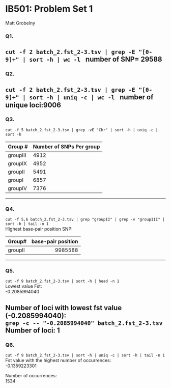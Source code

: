 # IB501: Problem Set 1  
Matt Grobelny
### Q1.
  `cut -f 2 batch_2.fst_2-3.tsv | grep -E "[0-9]+" | sort -h | wc -l
`
number of SNP= 29588  
---  
### Q2.
  `cut -f 2 batch_2.fst_2-3.tsv | grep -E "[0-9]+" | sort -h | uniq -c | wc -l
`
number of unique loci:9006  
---  
### Q3.
  `cut -f 5 batch_2.fst_2-3.tsv | grep -vE "Chr" | sort -h | uniq -c | sort -h
`    

| Group # | Number of SNPs Per group|  
| :---------------------- | :--------- |  
| groupIII   | 4912 |
| groupIX | 4952|
| groupII |  5491|
| groupI |  6857|
| groupIV |7376  |
---  
### Q4.
  `cut -f 5,6 batch_2.fst_2-3.tsv | grep "groupII" | grep -v "groupIII" | sort -h | tail -n 1
`  
Highest base-pair position SNP:

| Group# | base-pair position|
| :---------------------- | ---------:|  
|groupII	|9985588 |

---  
### Q5.
  `cut -f 9 batch_2.fst_2-3.tsv | sort -h | head -n 1
`  
Lowest value Fst:  
-0.2085994040  

Number of loci with lowest fst value (-0.2085994040):  
`grep -c -- "-0.2085994040" batch_2.fst_2-3.tsv  
`  
Number of loci:
1  
---
### Q6.
  `cut -f 9 batch_2.fst_2-3.tsv | sort -h | uniq -c | sort -h | tail -n 1
`  
Fst value with the highest number of occurrences:    
-0.1359223301  

Number of occurrences:  
1534  
